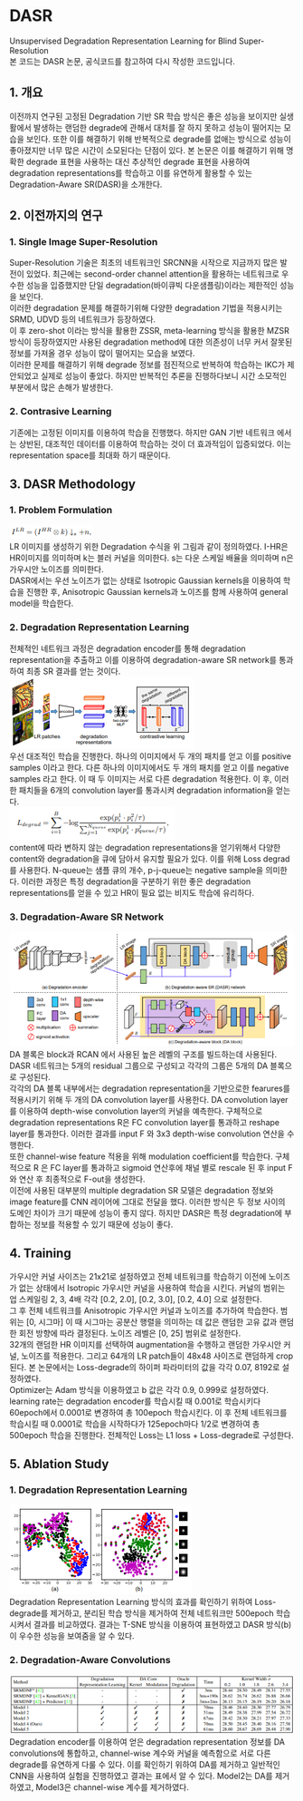 # DASR  
Unsupervised Degradation Representation Learning for Blind Super-Resolution  
본 코드는 DASR 논문, 공식코드를 참고하여 다시 작성한 코드입니다.  

## 1. 개요  
이전까지 연구된 고정된 Degradation 기반 SR 학습 방식은 좋은 성능을 보이지만 실생활에서 발생하는 랜덤한 degrade에 관해서 대처를 잘 하지 못하고 성능이 떨어지는 모습을 보인다. 또한 이를 해결하기 위해 반복적으로 degrade를 없애는 방식으로 성능이 좋아졌지만 너무 많은 시간이 소모된다는 단점이 있다. 본 논문은 이를 해결하기 위해 명확한 degrade 표현을 사용하는 대신 추상적인 degrade 표현을 사용하여 degradation representations를 학습하고 이를 유연하게 활용할 수 있는 Degradation-Aware SR(DASR)을 소개한다.

## 2. 이전까지의 연구
### 1. Single Image Super-Resolution  
Super-Resolution 기술은 최초의 네트워크인 SRCNN을 시작으로 지금까지 많은 발전이 있었다. 최근에는 second-order channel attention을 활용하는 네트워크로 우수한 성능을 입증했지만 단일 degradation(바이큐빅 다운샘플링)이라는 제한적인 성능을 보인다.  
이러한 degradation 문제를 해결하기위해 다양한 degradation 기법을 적용시키는 SRMD, UDVD 등의 네트워크가 등장하였다.  
이 후 zero-shot 이라는 방식을 활용한 ZSSR, meta-learning 방식을 활용한 MZSR 방식이 등장하였지만 사용된 degradation method에 대한 의존성이 너무 커서 잘못된 정보를 가져올 경우 성능이 많이 떨어지는 모습을 보였다.  
이러한 문제를 해결하기 위해 degrade 정보를 점진적으로 반복하여 학습하는 IKC가 제안되었고 실제로 성능이 좋았다. 하지만 반복적인 추론을 진행하다보니 시간 소모적인 부분에서 많은 손해가 발생한다.  

### 2. Contrasive Learning  
기존에는 고정된 이미지를 이용하여 학습을 진행했다. 하지만 GAN 기반 네트워크 에서는 상반된, 대조적인 데이터를 이용하여 학습하는 것이 더 효과적임이 입증되었다. 이는 representation space를 최대화 하기 때문이다.  

## 3. DASR Methodology  
### 1. Problem Formulation  
![DASR 노이즈 수식](./static/DASR/noise-formulation.png)  
LR 이미지를 생성하기 위한 Degradation 수식을 위 그림과 같이 정의하였다. I-HR은 HR이미지를 의미하며 k는 블러 커널을 의미한다. s는 다운 스케일 배율을 의미하며 n은 가우시안 노이즈를 의미한다.  
DASR에서는 우선 노이즈가 없는 상태로 Isotropic Gaussian kernels을 이용하여 학습을 진행한 후, Anisotropic Gaussian kernels과 노이즈를 함께 사용하여 general model을 학습한다. 

### 2. Degradation Representation Learning  
전체적인 네트워크 과정은 degradation encoder를 통해 degradation representation을 추출하고 이를 이용하여 degradation-aware SR network를 통과하여 최종 SR 결과를 얻는 것이다.  
![DASR 인코더](./static/DASR/encoder.png)  
우선 대조적인 학습을 진행한다. 하나의 이미지에서 두 개의 패치를 얻고 이를 positive samples 이라고 한다. 다른 하나의 이미지에서도 두 개의 패치를 얻고 이를 negative samples 라고 한다. 이 때 두 이미지는 서로 다른 degradation 적용한다. 이 후, 이러한 패치들을 6개의 convolution layer를 통과시켜 degradation information을 얻는다.  
![DASR loss-degrade](./static/DASR/loss-degrade.png)  
content에 따라 변하지 않는 degradation representations을 얻기위해서 다양한 content와 degradation을 큐에 담아서 유지할 필요가 있다. 이를 위해 Loss degrad를 사용한다. N-queue는 샘플 큐의 개수, p-j-queue는 negative sample을 의미한다. 이러한 과정은 특정 degradation을 구분하기 위한 좋은 degradation representations를 얻을 수 있고 HR이 필요 없는 비지도 학습에 유리하다.  

### 3. Degradation-Aware SR Network  
![DASR 전체 네트워크 구조](./static/DASR/network.png)  
DA 블록은 block과 RCAN 에서 사용된 높은 레벨의 구조를 빌드하는데 사용된다. DASR 네트워크는 5개의 residual 그룹으로 구성되고 각각의 그룹은 5개의 DA 블록으로 구성된다.  
각각의 DA 블록 내부에서는 degradation representation을 기반으로한 fearures를 적용시키기 위해 두 개의 DA convolution layer를 사용한다. DA convolution layer를 이용하여 depth-wise convolution layer의 커널을 예측한다. 구체적으로 degradation representations R은 FC convolution layer를 통과하고 reshape layer를 통과한다. 이러한 결과를 input F 와 3x3 depth-wise convolution 연산을 수행한다.  
또한 channel-wise feature 적용을 위해 modulation coefficient를 학습한다. 구체적으로 R 은 FC layer를 통과하고 sigmoid 연산후에 채널 별로 rescale 된 후 input F와 연산 후 최종적으로 F-out을 생성한다.  
이전에 사용된 대부분의 multiple degradation SR 모델은 degradation 정보와 image feature를 CNN 레이어에 그대로 전달을 했다. 이러한 방식은 두 정보 사이의 도메인 차이가 크기 때문에 성능이 좋지 않다. 하지만 DASR은 특정 degradation에 부합하는 정보를 적용할 수 있기 때문에 성능이 좋다.  

## 4. Training  
가우시안 커널 사이즈는 21x21로 설정하였고 전체 네트워크를 학습하기 이전에 노이즈가 없는 상태에서 Isotropic 가우시안 커널을 사용하여 학습을 시킨다. 커널의 범위는 업 스케일링 2, 3, 4배 각각 [0.2, 2.0], [0.2, 3.0], [0.2, 4.0] 으로 설정한다.  
그 후 전체 네트워크를 Anisotropic 가우시안 커널과 노이즈를 추가하여 학습한다. 범위는 [0, 시그마] 이 때 시그마는 공분산 행렬을 의미하는 데 값은 랜덤한 고유 값과 랜덤한 회전 방향에 따라 결정된다. 노이즈 레벨은 [0, 25] 범위로 설정한다.  
32개의 랜덤한 HR 이미지를 선택하여 augmentation을 수행하고 랜덤한 가우시안 커널, 노이즈를 적용한다. 그리고 64개의 LR patch들이 48x48 사이즈로 랜덤하게 crop 된다. 본 논문에서는 Loss-degrade의 하이퍼 파라미터의 값을 각각 0.07, 8192로 설정하였다.  
Optimizer는 Adam 방식을 이용하였고 b 값은 각각 0.9, 0.999로 설정하였다. learning rate는 degradation encoder를 학습시킬 때 0.001로 학습시키다 60epoch에서 0.0001로 변경하여 총 100epoch 학습시킨다. 이 후 전체 네트워크를 학습시킬 때 0.0001로 학습을 시작하다가 125epoch마다 1/2로 변경하여 총 500epoch 학습을 진행한다. 전체적인 Loss는 L1 loss + Loss-degrade로 구성한다.  

## 5. Ablation Study  
### 1. Degradation Representation Learning  
![DASR 데이터 클러스터 결과](./static/DASR/cluster-result.png)  
Degradation Representation Learning 방식의 효과를 확인하기 위하여 Loss-degrade를 제거하고, 분리된 학습 방식을 제거하여 전체 네트워크만 500epoch 학습시켜서 결과를 비교하였다. 결과는 T-SNE 방식을 이용하여 표현하였고 DASR 방식(b)이 우수한 성능을 보여줌을 알 수 있다.  

### 2. Degradation-Aware Convolutions  
![DASR 실험 결과](./static/DASR/experiments.png)  
Degradation encoder를 이용하여 얻은 degradation representation 정보를 DA convolutions에 통합하고, channel-wise 계수와 커널을 예측함으로 서로 다른 degrade를 유연하게 다룰 수 있다. 이를 확인하기 위하여 DA를 제거하고 일반적인 CNN을 사용하여 실험을 진행하였고 결과는 표에서 알 수 있다. Model2는 DA를 제거하였고, Model3은 channel-wise 계수를 제거하였다.  
